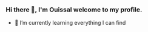 ### Hi there 👋, I'm Ouissal welcome to my profile.

<!--
**ouissal-edd/ouissal-edd** is a ✨ _special_ ✨ repository because its `README.md` (this file) appears on your GitHub profile.

Here are some ideas to get you started:
-->



- 🌱 I’m currently learning everything I can find





